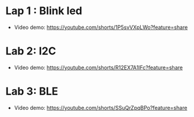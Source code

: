 # Lap 1 : Blink led
  - Video demo: https://youtube.com/shorts/1P5svVXpLWo?feature=share
# Lab 2: I2C
  - Video demo: https://youtube.com/shorts/R12EX7A1IFc?feature=share
# Lab 3: BLE
  - Video demo: https://youtube.com/shorts/SSuQrZpqBPo?feature=share

